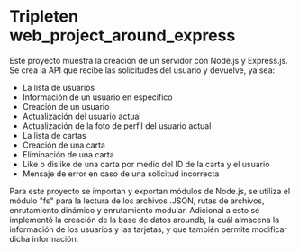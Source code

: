# Tripleten web_project_around_express

Este proyecto muestra la creación de un servidor con Node.js y Express.js.
Se crea la API que recibe las solicitudes del usuario y devuelve, ya sea:

- La lista de usuarios
- Información de un usuario en específico
- Creación de un usuario
- Actualización del usuario actual
- Actualización de la foto de perfil del usuario actual
- La lista de cartas
- Creación de una carta
- Eliminación de una carta
- Like o dislike de una carta por medio del ID de la carta y el usuario
- Mensaje de error en caso de una solicitud incorrecta

Para este proyecto se importan y exportan módulos de Node.js, se utiliza el módulo "fs" para la lectura de los archivos .JSON, rutas de archivos, enrutamiento dinámico y enrutamiento modular.
Adicional a esto se implementó la creación de la base de datos aroundb, la cuál almacena la información de los usuarios y
las tarjetas, y que también permite modificar dicha información.
